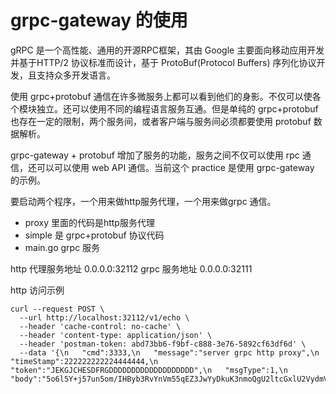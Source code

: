 # grpc-gateway 的使用

gRPC 是一个高性能、通用的开源RPC框架，其由 Google 主要面向移动应用开发并基于HTTP/2 协议标准而设计，基于 ProtoBuf(Protocol Buffers) 序列化协议开发，且支持众多开发语言。

使用 grpc+protobuf 通信在许多微服务上都可以看到他们的身影。不仅可以使各个模块独立。还可以使用不同的编程语言服务互通。但是单纯的 grpc+protobuf 也存在一定的限制，两个服务间，或者客户端与服务间必须都要使用 protobuf 数据解析。

grpc-gateway + protobuf 增加了服务的功能，服务之间不仅可以使用 rpc 通信，还可以可以使用 web API 通信。当前这个 practice 是使用 grpc-gateway 的示例。

要启动两个程序，一个用来做http服务代理，一个用来做grpc 通信。

- proxy 里面的代码是http服务代理
- simple 是 grpc+protobuf 协议代码
- main.go grpc 服务

http 代理服务地址 0.0.0.0:32112
grpc 服务地址 0.0.0.0:32111

http 访问示例

```
curl --request POST \
  --url http://localhost:32112/v1/echo \
  --header 'cache-control: no-cache' \
  --header 'content-type: application/json' \
  --header 'postman-token: abd73bb6-f9bf-c888-3e76-5892cf63df6d' \
  --data '{\n	"cmd":3333,\n	"message":"server grpc http proxy",\n	"timeStamp":222222222224444444,\n	"token":"JEKGJCHESDFRGDDDDDDDDDDDDDDDDDDD",\n	"msgType":1,\n	"body":"5o6l5Y+j57un5om/IHByb3RvYnVm55qEZ3JwYyDkuK3nmoQgU2ltcGxlU2VydmVyU2VydmVyIOaOpeWPo+OAgiDor7fmsYLmlbDmja7lhaXlj6PmmK/lnKjov5nph4w="\n}'
```
